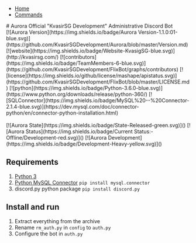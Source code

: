 <div class="navbar">
      <ul>
        <li><a class="active" href="https://kvasirsgdevelopment.github.io/Aurora/">Home</a></li>
        <li><a href="https://kvasirsgdevelopment.github.io/Aurora/commands">Commands</a></li>
      </ul>
</div>
# Aurora
Official "KvasirSG Development" Administrative Discord Bot
<br>
[![Aurora Version](https://img.shields.io/badge/Aurora Version-1.1.0:01-blue.svg)](https://github.com/KvasirSGDevelopment/Aurora/blob/master/Version.md) 
[![website](https://img.shields.io/badge/Website-KvasigSG-blue.svg)](http://kvasirsg.com/) 
[![contributors](https://img.shields.io/badge/TeamMembers-6-blue.svg)](https://github.com/KvasirSGDevelopment/FlixBot/graphs/contributors) 
[![license](https://img.shields.io/github/license/mashape/apistatus.svg)](https://github.com/KvasirSGDevelopment/FlixBot/blob/master/LICENSE.md) 
[![python](https://img.shields.io/badge/Python-3.6.0-blue.svg)](https://www.python.org/downloads/release/python-360/)
[![SQLConnector](https://img.shields.io/badge/MySQL%20--%20Connector-2.1.4-blue.svg)](https://dev.mysql.com/doc/connector-python/en/connector-python-installation.html)
<br><br>
[![Aurora State](https://img.shields.io/badge/State-Released-green.svg)]()
[![Aurora Status](https://img.shields.io/badge/Current Status:-Offline/Development-red.svg)]()
[![Aurora Development](https://img.shields.io/badge/Development-Heavy-yellow.svg)]()

## Requirements

1. [Python 3](https://www.python.org/) 
2. [Python MySQL Connector](https://dev.mysql.com/doc/connector-python/en/connector-python-installation.html) `pip install mysql.connector`
2. discord.py python package `pip install discord.py`

## Install and run

1. Extract everything from the archive
2. Rename `rm_auth.py` in `config` to `auth.py`
3. Configure the bot in `auth.py`

